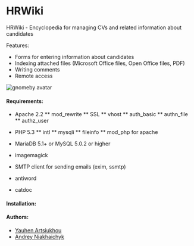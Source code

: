HRWiki
======

HRWiki - Encyclopedia for managing CVs and related information about candidates

Features:

* Forms for entering information about candidates
* Indexing attached files (Microsoft Office files, Open Office files, PDF)
* Writing comments
* Remote access

![gnomeby avatar](http://niakhaichyk.org/andrey/img/lisa_small_32.png)

#### Requirements:
* Apache 2.2
** mod_rewrite
** SSL
** vhost
** auth_basic
** authn_file
** authz_user
* PHP 5.3
** intl
** mysqli
** fileinfo
** mod_php for apache
* MariaDB 5.1+ or MySQL 5.0.2 or higher
* imagemagick
* SMTP client for sending emails (exim, ssmtp)

* antiword
* catdoc

#### Installation:

#### Authors:
* [Yauhen Artsiukhou](https://github.com/jsirex)
* [Andrey Niakhaichyk](https://github.com/gnomeby)